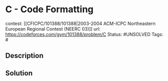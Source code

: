 # C - Code Formatting

contest: [[CFICPC/101388/101388|2003-2004 ACM-ICPC Northeastern European Regional Contest (NEERC 03)]]
url: https://codeforces.com/gym/101388/problem/C
Status: #UNSOLVED
Tags: #

## Description

## Solution

